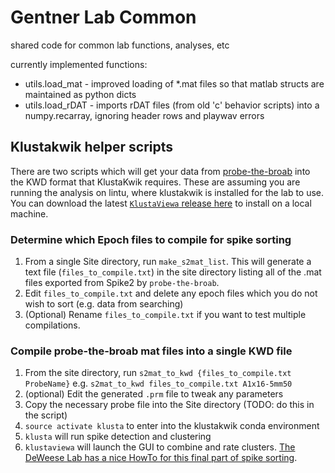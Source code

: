 Gentner Lab Common
====================

shared code for common lab functions, analyses, etc

currently implemented functions:

* utils.load_mat - improved loading of *.mat files so that matlab structs are maintained as python dicts
* utils.load_rDAT - imports rDAT files (from old 'c' behavior scripts) into a numpy.recarray, ignoring header rows and playwav errors

## Klustakwik helper scripts

There are two scripts which will get your data from [probe-the-broab](https://github.com/gentnerlab/probe-the-broab) into the KWD format that KlustaKwik requires. These are assuming you are running the analysis on lintu, where klustakwik is installed for the lab to use. You can download the latest [`KlustaViewa` release here](https://github.com/klusta-team/klustaviewa/releases) to install on a local machine.

### Determine which Epoch files to compile for spike sorting

1. From a single Site directory, run `make_s2mat_list`. This will generate a text file (`files_to_compile.txt`) in the site directory listing all of the .mat files exported from Spike2 by `probe-the-broab`.
2. Edit `files_to_compile.txt` and delete any epoch files which you do not wish to sort (e.g. data from searching)
3. (Optional) Rename `files_to_compile.txt` if you want to test multiple compilations.

### Compile probe-the-broab mat files into a single KWD file

1. From the site directory, run `s2mat_to_kwd {files_to_compile.txt ProbeName}` e.g. `s2mat_to_kwd files_to_compile.txt A1x16-5mm50`
2. (optional) Edit the generated `.prm` file to tweak any parameters
3. Copy the necessary probe file into the Site directory (TODO: do this in the script)
4. `source activate klusta` to enter into the klustakwik conda environment
4. `klusta` will run spike detection and clustering
5. `klustaviewa` will launch the GUI to combine and rate clusters. [The DeWeese Lab has a nice HowTo for this final part of spike sorting](http://deweeselab.berkeley.edu/Home/research-interests/spike-sorting). 

